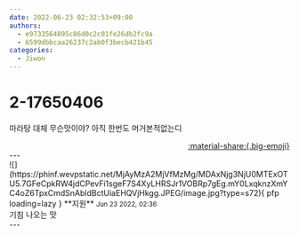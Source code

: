 ```yaml
---
date: 2022-06-23 02:32:53+09:00
authors:
  - e9733564895c86d0c2c01fe26db2fc9a
  - 6599dbbcaa26237c2ab0f3becb421b45
categories:
  - Jiwon
---
```


# 2-17650406

<div class="post-container" markdown="1">
<div class="content-container md-sidebar__scrollwrap" markdown="1">

마라탕 대체 무슨맛이야? 아직 한번도 머거본적없는디

</div>
</div>

<div style="text-align: right;" markdown="1">
<a href="https://weverse.io/fromis9/fanpost/2-17650406" style="text-align: right;">:material-share:{.big-emoji}</a>
</div>
---

<div class="comments-container md-sidebar__scrollwrap" markdown="1">
<div class="comment" markdown="1">
<div class='id-container' markdown="1">
![](https://phinf.wevpstatic.net/MjAyMzA2MjVfMzMg/MDAxNjg3NjU0MTExOTU5.7GFeCpkRW4jdCPevFi1sgeF7S4XyLHRSJr1VOBRp7gEg.mY0LxqknzXmYC4oZ6TpxCmdSnAbldBctUiaEHQVjHkgg.JPEG/image.jpg?type=s72){ pfp loading=lazy }
**<span class="artist">지원</span>** <small>Jun 23 2022, 02:36</small><br>
</div>
<div class='comment-body' markdown="1">
기침 나오는 맛 
</div>
</div>
</div>
---
